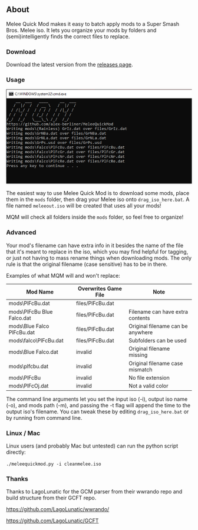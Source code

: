 ## About

Melee Quick Mod makes it easy to batch apply mods to a Super Smash Bros. Melee iso. It lets you organize your mods by folders and (semi)intelligently finds the correct files to replace.

### Download

Download the latest version from the [releases page](https://github.com/alex-berliner/MeleeQuickMod/releases/).

### Usage

![MQM preview](assets/preview.png?raw=true "MQM preview")

The easiest way to use Melee Quick Mod is to download some mods, place them in the `mods` folder, then drag your Melee iso onto `drag_iso_here.bat`. A file named `meleeout.iso` will be created that uses all your mods!

MQM will check all folders inside the `mods` folder, so feel free to organize!

### Advanced

Your mod's filename can have extra info in it besides the name of the file that it's meant to replace in the iso, which you may find helpful for tagging, or just not having to mass rename things when downloading mods. The only rule is that the original filename (case sensitive) has to be in there.

Examples of what MQM will and won't replace:

| Mod Name  | Overwrites Game File | Note |
| ------------- | ------------- | ------------- |
| mods\PlFcBu.dat  | files/PlFcBu.dat  |  |
| mods\PlFcBu Blue Falco.dat  | files/PlFcBu.dat  | Filename can have extra contents |
| mods\Blue Falco PlFcBu.dat  | files/PlFcBu.dat  | Original filename can be anywhere |
| mods\falco\PlFcBu.dat  | files/PlFcBu.dat  | Subfolders can be used |
| mods\Blue Falco.dat   | invalid  | Original filename missing |
| mods\plfcbu.dat  | invalid  | Original filename case mismatch |
| mods\PlFcBu  | invalid  | No file extension |
| mods\PlFcOj.dat  | invalid  | Not a valid color |

The command line arguments let you set the input iso (-i), output iso name (-o), and mods path (-m), and passing the -t flag will append the time to the output iso's filename. You can tweak these by editing `drag_iso_here.bat` or by running from command line.

### Linux / Mac

Linux users (and probably Mac but untested) can run the python script directly:

`./meleequickmod.py -i cleanmelee.iso`

### Thanks

Thanks to LagoLunatic for the GCM parser from their wwrando repo and build structure from their GCFT repo.

https://github.com/LagoLunatic/wwrando/

https://github.com/LagoLunatic/GCFT
